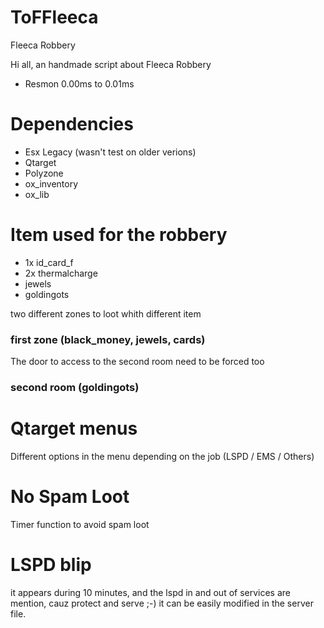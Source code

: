 # ToFFleeca
Fleeca Robbery

Hi all, an handmade script about Fleeca Robbery
- Resmon 0.00ms to 0.01ms

# Dependencies
- Esx Legacy (wasn't test on older verions)
- Qtarget
- Polyzone
- ox_inventory
- ox_lib

# Item used for the robbery
- 1x id_card_f
- 2x thermalcharge
- jewels
- goldingots

two different zones to loot whith different item
### first zone (black_money, jewels, cards)
The door to access to the second room need to be forced too
### second room (goldingots)

# Qtarget menus 
Different options in the menu depending on the job (LSPD / EMS / Others)

# No Spam Loot
Timer function to avoid spam loot

# LSPD blip
it appears during 10 minutes, and the lspd in and out of services are mention, cauz protect and serve ;-) 
it can be easily modified in the server file.
